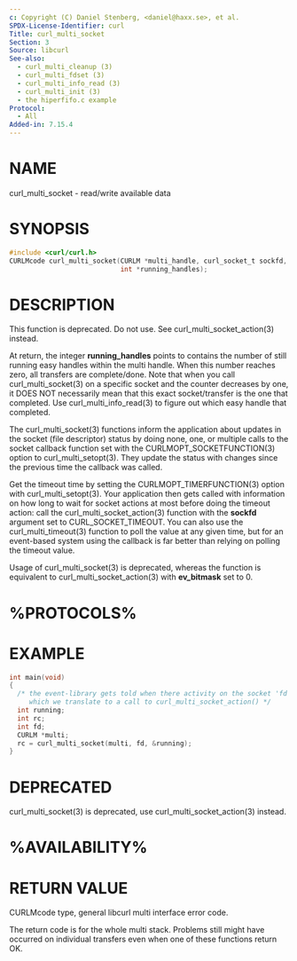 ```yaml
---
c: Copyright (C) Daniel Stenberg, <daniel@haxx.se>, et al.
SPDX-License-Identifier: curl
Title: curl_multi_socket
Section: 3
Source: libcurl
See-also:
  - curl_multi_cleanup (3)
  - curl_multi_fdset (3)
  - curl_multi_info_read (3)
  - curl_multi_init (3)
  - the hiperfifo.c example
Protocol:
  - All
Added-in: 7.15.4
---
```


# NAME

curl_multi_socket - read/write available data

# SYNOPSIS

~~~c
#include <curl/curl.h>
CURLMcode curl_multi_socket(CURLM *multi_handle, curl_socket_t sockfd,
                            int *running_handles);
~~~

# DESCRIPTION

This function is deprecated. Do not use. See curl_multi_socket_action(3)
instead.

At return, the integer **running_handles** points to contains the number of
still running easy handles within the multi handle. When this number reaches
zero, all transfers are complete/done. Note that when you call
curl_multi_socket(3) on a specific socket and the counter decreases by one, it
DOES NOT necessarily mean that this exact socket/transfer is the one that
completed. Use curl_multi_info_read(3) to figure out which easy handle that
completed.

The curl_multi_socket(3) functions inform the application about updates in the
socket (file descriptor) status by doing none, one, or multiple calls to the
socket callback function set with the CURLMOPT_SOCKETFUNCTION(3) option to
curl_multi_setopt(3). They update the status with changes since the previous
time the callback was called.

Get the timeout time by setting the CURLMOPT_TIMERFUNCTION(3) option with
curl_multi_setopt(3). Your application then gets called with information on
how long to wait for socket actions at most before doing the timeout action:
call the curl_multi_socket_action(3) function with the **sockfd** argument set
to CURL_SOCKET_TIMEOUT. You can also use the curl_multi_timeout(3) function to
poll the value at any given time, but for an event-based system using the
callback is far better than relying on polling the timeout value.

Usage of curl_multi_socket(3) is deprecated, whereas the function is
equivalent to curl_multi_socket_action(3) with **ev_bitmask** set to 0.

# %PROTOCOLS%

# EXAMPLE

~~~c
int main(void)
{
  /* the event-library gets told when there activity on the socket 'fd',
     which we translate to a call to curl_multi_socket_action() */
  int running;
  int rc;
  int fd;
  CURLM *multi;
  rc = curl_multi_socket(multi, fd, &running);
}
~~~

# DEPRECATED

curl_multi_socket(3) is deprecated, use curl_multi_socket_action(3) instead.

# %AVAILABILITY%

# RETURN VALUE

CURLMcode type, general libcurl multi interface error code.

The return code is for the whole multi stack. Problems still might have
occurred on individual transfers even when one of these functions return OK.
